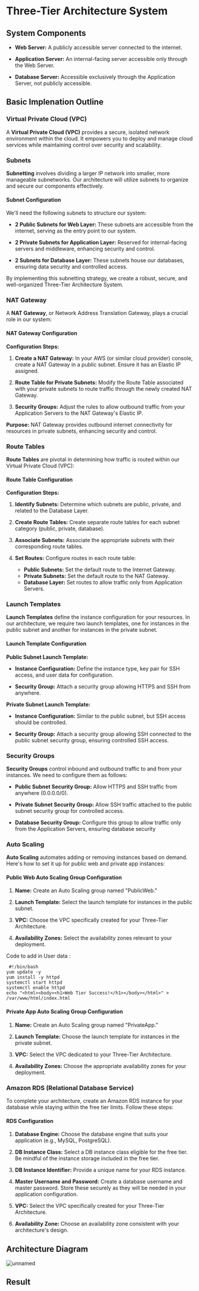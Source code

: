 # Three-Tier Architecture System

## System Components

- **Web Server:** A publicly accessible server connected to the internet.
  
- **Application Server:** An internal-facing server accessible only through the Web Server.

- **Database Server:** Accessible exclusively through the Application Server, not publicly accessible.

## Basic Implenation Outline

### Virtual Private Cloud (VPC)

A **Virtual Private Cloud (VPC)** provides a secure, isolated network environment within the cloud. It empowers you to deploy and manage cloud services while maintaining control over security and scalability.

### Subnets

**Subnetting** involves dividing a larger IP network into smaller, more manageable subnetworks. Our architecture will utilize subnets to organize and secure our components effectively.

#### Subnet Configuration

We'll need the following subnets to structure our system:

- **2 Public Subnets for Web Layer:** These subnets are accessible from the internet, serving as the entry point to our system.

- **2 Private Subnets for Application Layer:** Reserved for internal-facing servers and middleware, enhancing security and control.

- **2 Subnets for Database Layer:** These subnets house our databases, ensuring data security and controlled access.

By implementing this subnetting strategy, we create a robust, secure, and well-organized Three-Tier Architecture System.


### NAT Gateway

A **NAT Gateway**, or Network Address Translation Gateway, plays a crucial role in our system:

#### NAT Gateway Configuration

**Configuration Steps:**

1. **Create a NAT Gateway:** In your AWS (or similar cloud provider) console, create a NAT Gateway in a public subnet. Ensure it has an Elastic IP assigned.

2. **Route Table for Private Subnets:** Modify the Route Table associated with your private subnets to route traffic through the newly created NAT Gateway.

3. **Security Groups:** Adjust the rules to allow outbound traffic from your Application Servers to the NAT Gateway's Elastic IP.

**Purpose:** NAT Gateway provides outbound internet connectivity for resources in private subnets, enhancing security and control.

### Route Tables

**Route Tables** are pivotal in determining how traffic is routed within our Virtual Private Cloud (VPC):

#### Route Table Configuration

**Configuration Steps:**

1. **Identify Subnets:** Determine which subnets are public, private, and related to the Database Layer.

2. **Create Route Tables:** Create separate route tables for each subnet category (public, private, database).

3. **Associate Subnets:** Associate the appropriate subnets with their corresponding route tables.

4. **Set Routes:** Configure routes in each route table:
   - **Public Subnets:** Set the default route to the Internet Gateway.
   - **Private Subnets:** Set the default route to the NAT Gateway.
   - **Database Layer:** Set routes to allow traffic only from Application Servers.


### Launch Templates

**Launch Templates** define the instance configuration for your resources. In our architecture, we require two launch templates, one for instances in the public subnet and another for instances in the private subnet.

#### Launch Template Configuration

**Public Subnet Launch Template:**

- **Instance Configuration:** Define the instance type, key pair for SSH access, and user data for configuration.

- **Security Group:** Attach a security group allowing HTTPS and SSH from anywhere.

**Private Subnet Launch Template:**

- **Instance Configuration:** Similar to the public subnet, but SSH access should be controlled.

- **Security Group:** Attach a security group allowing SSH connected to the public subnet security group, ensuring controlled SSH access.

### Security Groups

**Security Groups** control inbound and outbound traffic to and from your instances. We need to configure them as follows:

- **Public Subnet Security Group:** Allow HTTPS and SSH traffic from anywhere (0.0.0.0/0).

- **Private Subnet Security Group:** Allow SSH traffic attached to the public subnet security group for controlled access.

- **Database Security Group:** Configure this group to allow traffic only from the Application Servers, ensuring database security


### Auto Scaling

**Auto Scaling** automates adding or removing instances based on demand. Here's how to set it up for public web and private app instances:

#### Public Web Auto Scaling Group Configuration

1. **Name:** Create an Auto Scaling group named "PublicWeb."

2. **Launch Template:** Select the launch template for instances in the public subnet.

3. **VPC:** Choose the VPC specifically created for your Three-Tier Architecture.

4. **Availability Zones:** Select the availability zones relevant to your deployment.

Code to add in User data :
```
 #!/bin/bash
yum update -y
yum install -y httpd
systemctl start httpd
systemctl enable httpd
echo "<html><body><h1>Web Tier Success!</h1></body></html>" > /var/www/html/index.html
```


#### Private App Auto Scaling Group Configuration

1. **Name:** Create an Auto Scaling group named "PrivateApp."

2. **Launch Template:** Choose the launch template for instances in the private subnet.

3. **VPC:** Select the VPC dedicated to your Three-Tier Architecture.

4. **Availability Zones:** Choose the appropriate availability zones for your deployment.


### Amazon RDS (Relational Database Service)

To complete your architecture, create an Amazon RDS instance for your database while staying within the free tier limits. Follow these steps:

#### RDS Configuration

1. **Database Engine:** Choose the database engine that suits your application (e.g., MySQL, PostgreSQL).

2. **DB Instance Class:** Select a DB instance class eligible for the free tier. Be mindful of the instance storage included in the free tier.

3. **DB Instance Identifier:** Provide a unique name for your RDS instance.

4. **Master Username and Password:** Create a database username and master password. Store these securely as they will be needed in your application configuration.

5. **VPC:** Select the VPC specifically created for your Three-Tier Architecture.

6. **Availability Zone:** Choose an availability zone consistent with your architecture's design.

## Architecture Diagram
![unnamed](https://github.com/vedant990/3-TIER-ARCHITECTURE/assets/121371568/4c6bcbd2-416d-4cfc-8e0e-6d289a943dc2)




## Result
